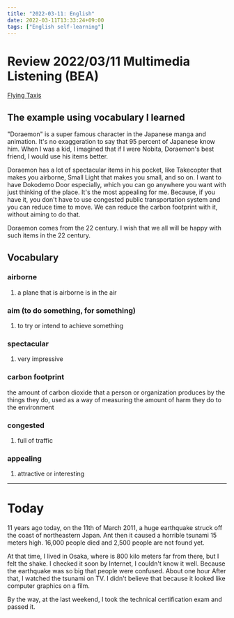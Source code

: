 ```yaml
---
title: "2022-03-11: English"
date: 2022-03-11T13:33:24+09:00
tags: ["English self-learning"]
---
```

# Review 2022/03/11 Multimedia Listening (BEA)
[Flying Taxis](https://breakingnewsenglish.com/2202/220217-flying-taxis.html)

## The example using vocabulary I learned
"Doraemon" is a super famous character in the Japanese manga and animation.
It's no exaggeration to say that 95 percent of Japanese know him.
When I was a kid, I imagined that if I were Nobita, Doraemon's best friend, I would use his items better.

Doraemon has a lot of spectacular items in his pocket, like  Takecopter that makes you airborne, Small Light that makes you small, and so on.
I want to have Dokodemo Door especially, which you can go anywhere you want with just thinking of the place.
It's the most appealing for me.
Because, if you have it, you don't have to use congested public transportation system and you can reduce time to move.
We can reduce the carbon footprint with it, without aiming to do that.

Doraemon comes from the 22 century.
I wish that we all will be happy with such items in the 22 century.

## Vocabulary
### airborne
1. a plane that is airborne is in the air

### aim (to do something, for something)
1. to try or intend to achieve something

### spectacular
1. very impressive

### carbon footprint
the amount of carbon dioxide that a person or organization produces by the things they do, used as a way of measuring the amount of harm they do to the environment

### congested
1. full of traffic

### appealing
1. attractive or interesting

---
# Today
11 years ago today, on the 11th of March 2011, a huge earthquake struck off the coast of northeastern Japan.
Ant then it caused a horrible tsunami 15 meters high.
16,000 people died and 2,500 people are not found yet.

At that time, I lived in Osaka, where is 800 kilo meters far from there, but I felt the shake.
I checked it soon by Internet, I couldn't know it well.
Because the earthquake was so big that people were confused.
About one hour After that, I watched the tsunami on TV.
I didn't believe that because it looked like computer graphics on a film.

By the way, at the last weekend, I took the technical certification exam and passed it.